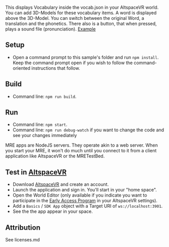 This displays Vocabulary inside the vocab.json in your AltspaceVR world.
You can add 3D-Models for these vocabulary items.
A word is displayed above the 3D-Model. You can switch between the original Word, a translation and the phonetics.
There also is a button, that when pressed, plays a sound file (pronunciation).
[Example](public/example_picture.png)

## Setup

* Open a command prompt to this sample's folder and run `npm install`. Keep the command prompt open if you wish to follow the command-oriented instructions that follow.

## Build

* Command line: `npm run build`.

## Run

* Command line: `npm start`.
* Command line: `npm run debug-watch` if you want to change the code and see your changes immediately

MRE apps are NodeJS servers. They operate akin to a web server. When you start your MRE, it won't do much until you connect to it from a client application like AltspaceVR or the MRETestBed.

## Test in [AltspaceVR](https://altvr.com)

* Download [AltspaceVR](https://altvr.com) and create an account.
* Launch the application and sign in. You'll start in your "home space".
* Open the World Editor (only available if you indicate you want to participate in the [Early Access Program](https://altvr.com/early-access-program/) in your AltspaceVR settings).
* Add a `Basics` / `SDK App` object with a Target URI of `ws://localhost:3901`.
* See the the app appear in your space.

## Attribution

See licenses.md
